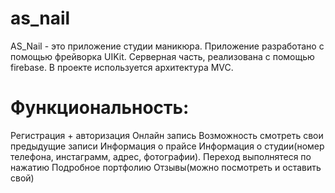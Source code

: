 # as_nail

AS_Nail  - это приложение студии маникюра. Приложение разработано с помощью фрейворка UIKit. Серверная часть, реализована с помощью firebase. В проекте используется архитектура MVC.

# Функциональность:
Регистрация + авторизация
Онлайн запись
Возможность смотреть свои предыдущие записи
Информация о прайсе
Информация о студии(номер телефона, инстаграмм, адрес, фотографии). Переход выполнятеся по нажатию
Подробное портфолию
Отзывы(можно посмотреть и оставить свой)





